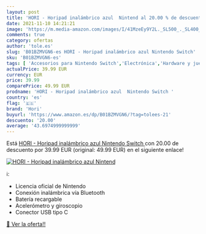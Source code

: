 ```yaml
---
layout: post
title: 'HORI - Horipad inalámbrico azul  Nintend al 20.00 % de descuento'
date: 2021-11-10 14:21:21
image: 'https://m.media-amazon.com/images/I/41MzeEy9Y2L._SL500_._SL400_.jpg'
comments: true
category: ofertas
author: 'tole.es'
slug: 'B01BZMVGN6-es HORI - Horipad inalámbrico azul Nintendo Switch'
sku: 'B01BZMVGN6-es'
tags: [ 'Accesorios para Nintendo Switch','Electrónica','Hardware y juegos para Nintendo Switch','Mandos para Nintendo Switch','Videojuegos','hori','nintendo', ]
actualPrice: 39.99 EUR
currency: EUR
price: 39.99
comparePrice: 49.99 EUR
prodname: 'HORI - Horipad inalámbrico azul  Nintendo Switch '
country: 'es'
flag: '🇪🇸'
brand: 'Hori'
buyurl: 'https://www.amazon.es/dp/B01BZMVGN6/?tag=tolees-21'
descuento: '20.00'
average: '43.6974999999999'
---
```


Está [HORI - Horipad inalámbrico azul  Nintendo Switch ](https://www.amazon.es/dp/B01BZMVGN6/?tag=tolees-21) con 20.00 de descuento por 39.99 EUR (original: 49.99 EUR) en el siguiente enlace!

[![HORI - Horipad inalámbrico azul  Nintend](https://m.media-amazon.com/images/I/41MzeEy9Y2L._SL500_._SL400_.jpg)](https://www.amazon.es/dp/B01BZMVGN6/?tag=tolees-21)

ℹ️:

- Licencia oficial de Nintendo
- Conexión inalámbrica vía Bluetooth
- Batería recargable
- Acelerómetro y giroscopio
- Conector USB tipo C

[🛒 Ver la oferta!!](https://www.amazon.es/dp/B01BZMVGN6/?tag=tolees-21)
